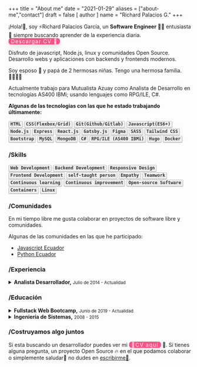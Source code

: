 +++
title = "About me"
date = "2021-01-29"
aliases = ["about-me","contact"]
draft = false
[ author ]
  name = "Richard Palacios G."
+++

¡Hola!👋, soy ⚡Richard Palacios García, un **Software Engineer**  👨‍💻 entusiasta 💪 siempre buscando aprender de la experiencia diaria. <a class="cv" href='https://drive.google.com/file/d/1RUYtDW6Z8KiGVurfvLwlCpb9xQVrjCeZ/view'>Descargar CV 📄</a>

Disfruto de javascript, Node.js, linux y comunidades Open Source. Desarrollo webs y aplicaciones con backends y frontends modernos.

Soy <data value="de Celia">esposo 💑</data> y papá de 2 hermosas <data value="Rosi & Eli">niñas</data>. Tengo una hermosa familia. 👨‍👩‍👧‍👧

Actualmente trabajo para Mutualista Azuay como Analista de Desarrollo en tecnologías AS400 IBMi; usando lenguajes como RPG/ILE, C#.


**Algunas de las tecnologias con las que he estado trabajando últimamente:**
<p>
<kbd>HTML</kbd> <kbd>CSS(Flexbox/Grid)</kbd> <kbd>Git(Github/Gitlab)</kbd> <kbd>Javascript(ES6+)</kbd> <kbd>Node.js</kbd> <kbd>Express</kbd> <kbd>React.js</kbd> <kbd>Gatsby.js</kbd> <kbd>Figma</kbd> <kbd>SASS</kbd> <kbd>Tailwind CSS</kbd> <kbd>Bootstrap</kbd> <kbd>MySQL</kbd> <kbd>MongoDB</kbd> <kbd>C#</kbd> <kbd>RPG/ILE (AS400 IBMi)</kbd> <kbd>Hugo</kbd> <kbd>Docker</kbd>
</p>

### /Skills
<kbd>Web Development</kbd> <kbd>Backend Development</kbd> <kbd>Responsive Design</kbd> <kbd>Frontend Development</kbd> <kbd>self-taught person</kbd> <kbd>Empathy</kbd> <kbd>Teamwork</kbd> <kbd>Continuous learning</kbd> <kbd>Continuous improvement</kbd> <kbd>Open-source Software</kbd> <kbd>Containers</kbd> <kbd>Linux</kbd>

### /Comunidades
En mi tiempo libre me gusta colaborar en proyectos de software libre y comunidades.

Algunas de las comunidades en las que he participado:

* [Javascript Ecuador](http://javascript.ec/)
* [Python Ecuador](https://python.ec/)

### /Experiencia
<details>
 <summary> <strong>Analista Desarrollador,</strong> <small>Julio de 2014 - Actualidad</small></summary>
 <samp>Mutualista Azuay, Banca, Cuenca-Ecuador</samp>
 <ul>
    <li>Desarrollo AS400 IBMi: RPG, RPG/ILE, DB2</li>
    <li>Desarrollo Web con C#</li>
    <li>Soporte a usuario e incedentes, mesa de ayuda.</li>
    <li>Standby, soporte horario extendido.</li>
 </ul>
</details>

### /Educación
<details>
   <summary><strong>Fullstack Web Bootcamp,</strong> <small>Junio de 2019 - Actualidad</small></summary>
   <samp>Keepcoding, Bootcamp de Desarrollo Web, España</samp>
   <ul>
      <li>Git, GitHub, GitLab, Sourcetree, Gitkraken</li>
      <li>HTML5, HTML Semántico, CSS, Responsive Web</li>
      <li>Javascript, ES6, POO</li>
      <li>Node.js, Expressjs, Mongodb</li>
      <li>React.js</li>
      <li>..más</li>
   </ul>
   <small>Estoy en un proceso de continuo aprendizaje y constantemente buscando ser una mejor persona y profesional. Actualmente estoy cursando un bootcamp de desarrollo web en [keepcoding](https://keepcoding.io/es/keepcoding-web-development-master-bootcamp/), donde estoy aprendiendo muchísimo y reforzando mi background en tecnologías web como Javascript ES6, Typescript, Node.js, Python, Reactjs, AWS, etc.</small>
</details>

<details>
   <summary><strong>Ingeniería de Sistemas,</strong> <small>2008 - 2015</small></summary>
 <samp>Universidad Politécnica Salesiana, Bachelor's Degree, Cuenca-Ecuador</samp>
</details>

### /Costruyamos algo juntos

Si esta buscando un desarrollador puedes ver mi <a class="cv" href='https://drive.google.com/file/d/1RUYtDW6Z8KiGVurfvLwlCpb9xQVrjCeZ/view'>📄CV aquí</a> 👀. Si tienes alguna pregunta, un proyecto Open Source 🔥 en el que podamos colaborar o simplemente saludar🖖 no dudes en [escribirme📧](apalaciosg91@gmail.com).

<style>kbd {background-color: #eee;border-radius: 3px;border: 1px solid #b4b4b4;box-shadow: 0 1px 1px rgba(0, 0, 0, .2), 0 2px 0 0 rgba(255, 255, 255, .7) inset;color: #333;display: inline-block;font-size: .85em;font-weight: 700;line-height: 1;padding: 2px 4px;white-space: nowrap;}.cv {background-color: #fe5186;border-radius: 7px;border: none;box-shadow: 0px 8px 15px rgba(0, 0, 0, 0.1);transition: all 0.3s ease 0s;color: #fff;display: inline-block;letter-spacing: 1.5px;text-decoration: none;padding:0 7px;}.cv:hover {background-color: #fe5186;box-shadow: 0px 15px 20px rgba(254, 81, 134, 0.4);color: #fff;transform: translateY(-7px);}</style>